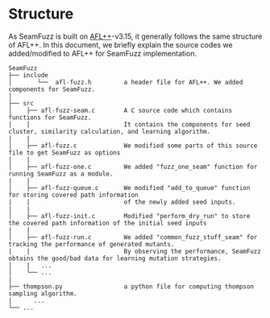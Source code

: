 # Structure
As SeamFuzz is built on [AFL++](https://github.com/aflplusplus/aflplusplus)-v3.15, it generally follows the same structure of AFL++.
In this document, we briefly explain the source codes we added/modified to AFL++ for SeamFuzz implementation.

```
SeamFuzz                           
├── include                 
│       └──  afl-fuzz.h         a header file for AFL++. We added components for SeamFuzz. 
│
├── src                 
│    ├── afl-fuzz-seam.c        A C source code which contains functions for SeamFuzz. 
│    │                          It contains the components for seed cluster, similarity calculation, and learning algorithm.
|    |
│    ├── afl-fuzz.c             We modified some parts of this source file to get SeamFuzz as options
│    |
│    ├── afl-fuzz-one.c         We added "fuzz_one_seam" function for running SeamFuzz as a module.
|    |
│    ├── afl-fuzz-queue.c       We modified "add_to_queue" function for storing covered path information
|    |                          of the newly added seed inputs.
|    | 
│    ├── afl-fuzz-init.c        Modified "perform_dry_run" to store the covered path information of the initial seed inputs
|    |
│    ├── afl-fuzz-run.c         We added "common_fuzz_stuff_seam" for tracking the performance of generated mutants.
|    |                          By observing the performance, SeamFuzz obtains the good/bad data for learning mutation strategies.
│    |   ...
│    └── ...
|
├── thompson.py                 a python file for computing thompson sampling algorithm. 
|      ...
└── ...

```
